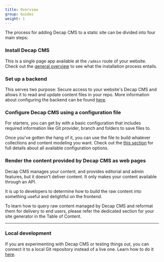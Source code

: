 ```yaml
---
title: Overview
group: Guides
weight: 1
---
```


The process for adding Decap CMS to a static site can be divided into four main steps:

### Install Decap CMS

This is a single page app available at the `/admin` route of your website.
Check out the [general overview](/docs/intro/) to see what the installation process entails.

### Set up a backend

This serves two purpose: Secure access to your website's Decap CMS and allows it to read and update content files in your repo. More information about configuring the backend can be found [here](/docs/backends-overview/).

### Configure Decap CMS using a configuration file

For starters, you can get by with a basic configuration that includes required information like Git provider, branch and folders to save files to.

Once you've gotten the hang of it, you can use the file to build whatever collections and content modeling you want. Check out the [this section](/docs/configuration-options/#configuration-file) for full details about all available configuration options.

### Render the content provided by Decap CMS as web pages

Decap CMS manages your content, and provides editorial and admin features, but it doesn't deliver content. It only makes your content available through an API.

It is up to developers to determine how to build the raw content into something useful and delightful on the frontend.

To learn how to query raw content managed by Decap CMS and reformat them for delivery to end users, please refer the dedicated section for your site generator in the Table of Content.
___

### Local development

If you are experimenting with Decap CMS or testing things out, you can connect it to a local Git repository instead of a live one. Learn how to do it [here](/docs/working-with-a-local-git-repository/).
